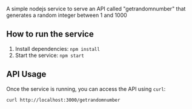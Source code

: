 A simple nodejs service to serve an API called "getrandomnumber" that generates a random integer between 1 and 1000

## How to run the service

1. Install dependencies: `npm install`
2. Start the service: `npm start`

## API Usage

Once the service is running, you can access the API using `curl`:

```bash
curl http://localhost:3000/getrandomnumber
```
